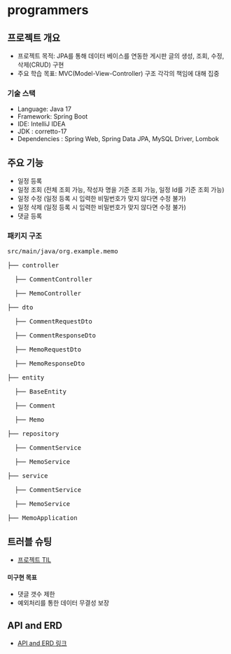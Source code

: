 # programmers

## 프로젝트 개요
 - 프로젝트 목적: JPA를 통해 데이터 베이스를 연동한 게시판 글의 생성, 조회, 수정, 삭제(CRUD) 구현
 - 주요 학습 목표: MVC(Model-View-Controller) 구조 각각의 책임에 대해 집중
 
### 기술 스택
 - Language: Java 17
 - Framework: Spring Boot
 - IDE: IntelliJ IDEA
 - JDK : corretto-17
 - Dependencies : Spring Web, Spring Data JPA, MySQL Driver, Lombok
 
## 주요 기능
 - 일정 등록
 - 일정 조회 (전체 조회 가능, 작성자 명을 기준 조회 가능, 일정 Id를 기준 조회 가능)
 - 일정 수정 (일정 등록 시 입력한 비밀번호가 맞지 않다면 수정 불가)
 - 일정 삭제 (일정 등록 시 입력한 비밀번호가 맞지 않다면 수정 불가)
 - 댓글 등록
 
### 패키지 구조
<pre>
src/main/java/org.example.memo

├── controller

  ├── CommentController
  
  ├── MemoController
  
├── dto

  ├── CommentRequestDto
  
  ├── CommentResponseDto
  
  ├── MemoRequestDto
  
  ├── MemoResponseDto
  
├── entity

  ├── BaseEntity
  
  ├── Comment
  
  ├── Memo
  
├── repository

  ├── CommentService
  
  ├── MemoService
  
├── service

  ├── CommentService
  
  ├── MemoService
  
├── MemoApplication
</pre>
 
## 트러블 슈팅
 - [프로젝트 TIL](https://dinga87.tistory.com/category/SPARTA%20%ED%94%84%EB%A1%9C%EC%A0%9D%ED%8A%B8)
 
#### 미구현 목표
- 댓글 갯수 제한
- 예외처리를 통한 데이터 무결성 보장
  
## API and ERD
 - [API and ERD 링크](https://dinga87.tistory.com/111)
